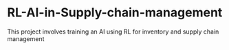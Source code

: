 # RL-AI-in-Supply-chain-management
This project involves training an AI using RL for inventory and supply chain management
